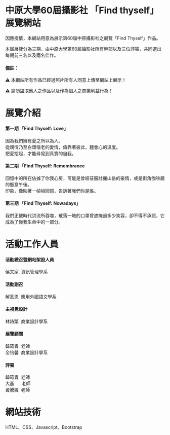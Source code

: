 # 中原大學60屆攝影社 「Find thyself」展覽網站
<p>因應疫情，本網站用意為展示第60屆中原攝影社之展覽「Find Thyself」作品。</p>
<p>本屆展覽分為三期，由中原大學第60屆攝影社所有幹部以及三位評審，共同選出每期前三名以及兩名佳作。</p>
<h4>備註：</h4>
<p>⚠ 本網站所有作品已經過照片所有人同意上傳至網站上展示！</p>
<p>⚠ 請勿盜取他人之作品以及作為個人之商業利益行為！</p>

# 展覽介紹
<h4>第一期 「Find Thyself: Love」</h4>
因為我們擁有愛之所以為人。<br>
從親情乃至白頭偕老的愛情，倚靠著彼此，體會心的溫度。<br>
把愛拾起，才能尋覓到真實的自我。
<h4>第二期 「Find Thyself: Remembrance</h4>
回憶中的所在佔據了你我心房，可能是曾經征服壯麗山岳的豪情，或是街角咖啡廳的愜意午後。<br>
印象，像映著一幀幀回憶，告訴著我們你是誰。
<h4>第三期 「Find Thyself: Nowadays」</h4>
我們正被時代洪流所吞噬，散落一地的口罩曾遮掩過多少笑容，卻不得不承認，它成為了你我生命中的一部分。

# 活動工作人員
<h4>活動總召暨網站架設人員</h4>
侯文家&nbsp;&nbsp;資訊管理學系
<h4>活動副召</h4>
解荃恩&nbsp;&nbsp;應用外國語文學系
<h4>主視覺設計</h4>
林詩檠&nbsp;&nbsp;商業設計學系
<h4>展覽顧問</h4>
韓筠青&nbsp;&nbsp;老師<br>
金怡馨&nbsp;&nbsp;商業設計學系
<h4>評審</h4>
韓筠青&nbsp;&nbsp;老師<br>
大基&nbsp;&nbsp;&nbsp;&nbsp;&nbsp;&nbsp;老師<br>
黃騰緯&nbsp;&nbsp;老師<br>


# 網站技術
<p>HTML、CSS、Javascript、Bootstrap</p>
